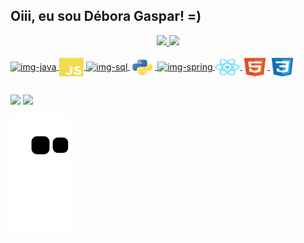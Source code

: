 ## Oiii, eu sou Débora Gaspar! =) 
<div align="center">
  <a href="https://github.com/DeboraGaspar">
  <img height="180em" src="https://github-readme-stats.vercel.app/api?username=DeboraGaspar&show_icons=true&theme=dracula&include_all_commits=true&count_private=true"/>
  <img height="180em" src="https://github-readme-stats.vercel.app/api/top-langs/?username=DeboraGaspar&layout=compact&langs_count=7&theme=dracula"/>
</div>
<div style="display: inline_block"><br>
  <img align="center" alt="img-java" height="30" width="40" src="https://cdn.jsdelivr.net/gh/devicons/devicon/icons/java/java-original.svg" />
  <img align="center" alt="img-Js" height="30" width="40" src="https://raw.githubusercontent.com/devicons/devicon/master/icons/javascript/javascript-plain.svg">
  <img align="center" alt="img-sql" height="30" width="40"src="https://cdn.jsdelivr.net/gh/devicons/devicon/icons/mysql/mysql-original.svg" />
  <img align="center" alt="img-Python" height="30" width="40" src="https://raw.githubusercontent.com/devicons/devicon/master/icons/python/python-original.svg">
  <img align="center" alt="img-spring" height="30" width="40" src="https://cdn.jsdelivr.net/gh/devicons/devicon/icons/spring/spring-plain.svg" />
  <img align="center" alt="img-React" height="30" width="40" src="https://raw.githubusercontent.com/devicons/devicon/master/icons/react/react-original.svg">
  <img align="center" alt="img-HTML" height="30" width="40" src="https://raw.githubusercontent.com/devicons/devicon/master/icons/html5/html5-original.svg">
  <img align="center" alt="img-CSS" height="30" width="40" src="https://raw.githubusercontent.com/devicons/devicon/master/icons/css3/css3-original.svg"> 

</div>

##
<div>
 <a href="https://www.linkedin.com/in/d%C3%A9bora-gaspar-b6bab517b" target="_blank"><img src="https://img.shields.io/badge/-LinkedIn-%230077B5?style=for-the-badge&logo=linkedin&logoColor=white" target="_blank"></a>
 <a href = "mailto:deborasgaspar21@gmail.com"><img src="https://img.shields.io/badge/-Gmail-%23333?style=for-the-badge&logo=gmail&logoColor=white" target="_blank"></a>
  

  ![Snake animation](https://github.com/DeboraGaspar/DeboraGaspar/blob/output/github-contribution-grid-snake.svg)
</div>
 
